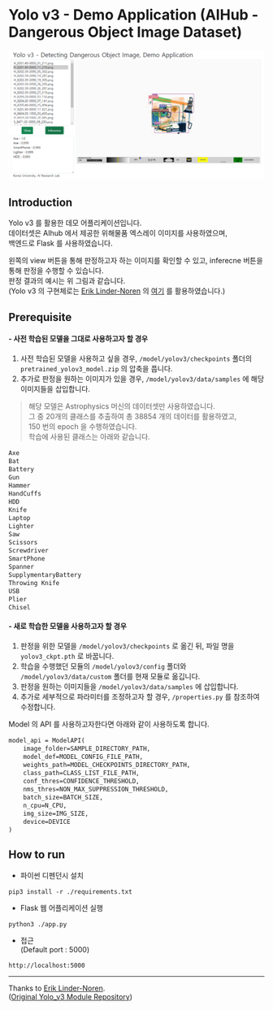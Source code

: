# Yolo v3 - Demo Application (AIHub - Dangerous Object Image Dataset)

![demo_application](https://github.com/ByeongGil-Jung/Yolo_v3-Dangerous-Object-Image-Demo-Application/blob/master/github/img/thumbnail.png)

## Introduction
Yolo v3 를 활용한 데모 어플리케이션입니다.  
데이터셋은 AIhub 에서 제공한 위해물품 엑스레이 이미지를 사용하였으며,  
백엔드로 Flask 를 사용하였습니다.  
  
왼쪽의 view 버튼을 통해 판정하고자 하는 이미지를 확인할 수 있고, inferecne 버튼을 통해 판정을 수행할 수 있습니다.  
판정 결과의 예시는 위 그림과 같습니다.  
(Yolo v3 의 구현체로는 [Erik Linder-Noren](https://github.com/eriklindernoren) 의  [여기](https://github.com/eriklindernoren/PyTorch-YOLOv3) 를 활용하였습니다.)

## Prerequisite
#### - 사전 학습된 모델을 그대로 사용하고자 할 경우
1. 사전 학습된 모델을 사용하고 싶을 경우, `/model/yolov3/checkpoints` 폴더의 `pretrained_yolov3_model.zip` 의 압축을 풉니다.
2. 추가로 판정을 원하는 이미지가 있을 경우, `/model/yolov3/data/samples` 에 해당 이미지들을 삽입합니다.  

> 해당 모델은 Astrophysics 머신의 데이터셋만 사용하였습니다.  
> 그 중 20개의 클래스를 추출하여 총 38854 개의 데이터를 활용하였고,  
> 150 번의 epoch 을 수행하였습니다.  
> 학습에 사용된 클래스는 아래와 같습니다.
```
Axe
Bat
Battery
Gun
Hammer
HandCuffs
HDD
Knife
Laptop
Lighter
Saw
Scissors
Screwdriver
SmartPhone
Spanner
SupplymentaryBattery
Throwing Knife
USB
Plier
Chisel
```

#### - 새로 학습한 모델을 사용하고자 할 경우
1. 판정을 위한 모델을 `/model/yolov3/checkpoints` 로 옮긴 뒤, 파일 명을 `yolov3_ckpt.pth` 로 바꿉니다.
2. 학습을 수행했던 모듈의 `/model/yolov3/config` 폴더와 `/model/yolov3/data/custom` 폴더를 현재 모듈로 옮깁니다.
3. 판정을 원하는 이미지들을 `/model/yolov3/data/samples` 에 삽입합니다.
4. 추가로 세부적으로 파라미터를 조정하고자 할 경우, `/properties.py` 를 참조하여 수정합니다.

Model 의 API 를 사용하고자한다면 아래와 같이 사용하도록 합니다.
```
model_api = ModelAPI(
    image_folder=SAMPLE_DIRECTORY_PATH,
    model_def=MODEL_CONFIG_FILE_PATH,
    weights_path=MODEL_CHECKPOINTS_DIRECTORY_PATH,
    class_path=CLASS_LIST_FILE_PATH,
    conf_thres=CONFIDENCE_THRESHOLD,
    nms_thres=NON_MAX_SUPPRESSION_THRESHOLD,
    batch_size=BATCH_SIZE,
    n_cpu=N_CPU,
    img_size=IMG_SIZE,
    device=DEVICE
)
```

## How to run
- 파이썬 디펜던시 설치
```
pip3 install -r ./requirements.txt
```
- Flask 웹 어플리케이션 실행
```
python3 ./app.py
```
- 접근  
(Default port : 5000)
```
http://localhost:5000
```

---
Thanks to [Erik Linder-Noren](https://github.com/eriklindernoren).  
([Original Yolo_v3 Module Repository](https://github.com/eriklindernoren/PyTorch-YOLOv3))

